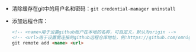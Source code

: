 - 清除缓存在git中的用户名和密码：`git credential-manager uninstall`

- 添加远程仓库：

  ````html
  <!-- <name>用于设置github账户在本地的名称，可自定义，默认为origin -->
  <!-- <url>用于设置需连接的github远程仓库地址，例:https://github.com/omnigene/StudyNotes -->
  git remote add <name> <url>
  ````

  

  

